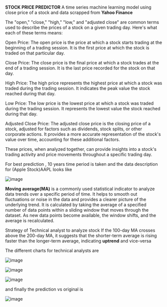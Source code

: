 **STOCK PRICE PREDICTOR**
A time series machine learning model using close price of a stock and data scrapped from **Yahoo Finance**

The "open," "close," "high," "low," and "adjusted close" are common terms used to describe the prices of a stock on a given trading day. Here's what each of these terms means:

Open Price: The open price is the price at which a stock starts trading at the beginning of a trading session. It is the first price at which the stock is traded on that particular day.

Close Price: The close price is the final price at which a stock trades at the end of a trading session. It is the last price recorded for the stock on that day.

High Price: The high price represents the highest price at which a stock was traded during the trading session. It indicates the peak value the stock reached during that day.

Low Price: The low price is the lowest price at which a stock was traded during the trading session. It represents the lowest value the stock reached during that day.

Adjusted Close Price: The adjusted close price is the closing price of a stock, adjusted for factors such as dividends, stock splits, or other corporate actions. It provides a more accurate representation of the stock's value over time, accounting for these additional factors.

These prices, when analyzed together, can provide insights into a stock's trading activity and price movements throughout a specific trading day.

For best prediction , 10 years time period is taken and the data description for (Apple Stock)AAPL looks like

![image](https://github.com/teja-dev-tech/stock_price_predictor/assets/135051682/8dceb5ae-8a32-4f2b-ba67-ba59404f0110)

**Moving average(MA)** is a commonly used statistical indicator to analyze data trends over a specific period of time. It helps to smooth out fluctuations or noise in the data and provides a clearer picture of the underlying trend. It is calculated by taking the average of a specified number of data points within a sliding window that moves through the dataset. As new data points become available, the window shifts, and the average is recalculated.

Strategy of Technical analyst to analyze stock If the 100-day MA crosses above the 200-day MA, it suggests that the shorter-term average is rising faster than the longer-term average, indicating **uptrend** and vice-versa

The different charts for technical analysts are

![image](https://github.com/teja-dev-tech/stock_price_predictor/assets/135051682/9b329360-65e7-4553-86c0-82931caa6376)

![image](https://github.com/teja-dev-tech/stock_price_predictor/assets/135051682/a1848c00-14da-43b7-886b-34967e84935c)

![image](https://github.com/teja-dev-tech/stock_price_predictor/assets/135051682/7f880ec8-092f-42bc-a99b-dde847fa093b)

and finally the prediction vs original is

![image](https://github.com/teja-dev-tech/stock_price_predictor/assets/135051682/bb5d6da0-0e9f-47a1-b88b-3d251f5a1443)
